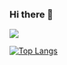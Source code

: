 ### Hi there 👋
<img src="https://capsule-render.vercel.app/api?type=soft&color=auto&height=300&section=header&text=&fontSize=90" />

[![Top Langs](https://github-readme-stats.vercel.app/api/top-langs/?username=KMJbella&layout=compact)](https://github.com/anuraghazra/github-readme-stats)

